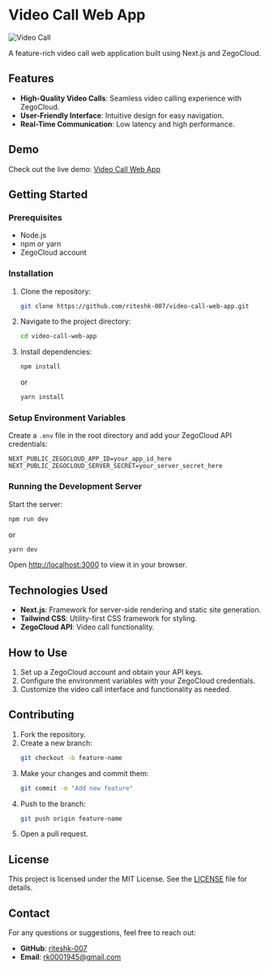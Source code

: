 # Video Call Web App

![Video Call](video-call-logo.png)

A feature-rich video call web application built using Next.js and ZegoCloud.

## Features

- **High-Quality Video Calls**: Seamless video calling experience with ZegoCloud.
- **User-Friendly Interface**: Intuitive design for easy navigation.
- **Real-Time Communication**: Low latency and high performance.

## Demo

Check out the live demo: [Video Call Web App](https://video-call-web-app.netlify.app)

## Getting Started

### Prerequisites

- Node.js
- npm or yarn
- ZegoCloud account

### Installation

1. Clone the repository:
    ```bash
    git clone https://github.com/riteshk-007/video-call-web-app.git
    ```
2. Navigate to the project directory:
    ```bash
    cd video-call-web-app
    ```
3. Install dependencies:
    ```bash
    npm install
    ```
    or
    ```bash
    yarn install
    ```

### Setup Environment Variables

Create a `.env` file in the root directory and add your ZegoCloud API credentials:
```env
NEXT_PUBLIC_ZEGOCLOUD_APP_ID=your_app_id_here
NEXT_PUBLIC_ZEGOCLOUD_SERVER_SECRET=your_server_secret_here
```

### Running the Development Server

Start the server:
```bash
npm run dev
```
or
```bash
yarn dev
```
Open [http://localhost:3000](http://localhost:3000) to view it in your browser.

## Technologies Used

- **Next.js**: Framework for server-side rendering and static site generation.
- **Tailwind CSS**: Utility-first CSS framework for styling.
- **ZegoCloud API**: Video call functionality.

## How to Use

1. Set up a ZegoCloud account and obtain your API keys.
2. Configure the environment variables with your ZegoCloud credentials.
3. Customize the video call interface and functionality as needed.

## Contributing

1. Fork the repository.
2. Create a new branch:
    ```bash
    git checkout -b feature-name
    ```
3. Make your changes and commit them:
    ```bash
    git commit -m "Add new feature"
    ```
4. Push to the branch:
    ```bash
    git push origin feature-name
    ```
5. Open a pull request.

## License

This project is licensed under the MIT License. See the [LICENSE](LICENSE) file for details.

## Contact

For any questions or suggestions, feel free to reach out:

- **GitHub**: [riteshk-007](https://github.com/riteshk-007)
- **Email**: rk0001945@gmail.com
